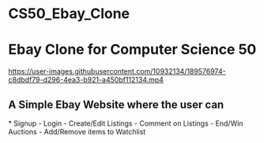 # CS50_Ebay_Clone
<h1> Ebay Clone for Computer Science 50</h1>



https://user-images.githubusercontent.com/10932134/189576974-c8dbdf79-d296-4ea3-b921-a450bf112134.mp4

 <p align="center">

<h2> A Simple Ebay Website where the user can </h2>
* Signup 
- Login 
- Create/Edit Listings
- Comment on Listings
- End/Win Auctions
- Add/Remove items to Watchlist

</p>
